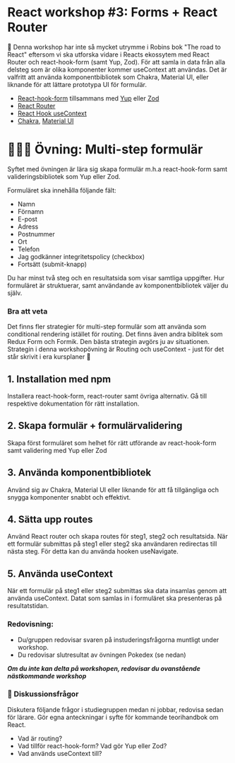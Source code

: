 
# React workshop #3: Forms + React Router 


👋 Denna workshop har inte så mycket utrymme i Robins bok "The road to React" eftersom vi ska utforska vidare i Reacts ekossytem med React Router och react-hook-form (samt Yup, Zod). För att samla in data från alla delsteg som är olika komponenter kommer useContext att användas. Det är valfritt att använda komponentbibliotek som Chakra, Material UI, eller liknande för att lättare prototypa UI för formulär.

* [React-hook-form](https://react-hook-form.com/) tillsammans med [Yup](https://www.npmjs.com/package/yup) eller [Zod](https://github.com/colinhacks/zod)
* [React Router](https://reactrouter.com/en/main)
* [React Hook useContext](https://beta.reactjs.org/reference/react/useContext)
* [Chakra](https://chakra-ui.com/), [Material UI](https://mui.com/)


# 👩🏽‍💻 Övning: Multi-step formulär

Syftet med övningen är lära sig skapa formulär m.h.a react-hook-form samt valideringsbibliotek som Yup eller Zod.  

Formuläret ska innehålla följande fält:

* Namn
* Förnamn
* E-post
* Adress
* Postnummer 
* Ort
* Telefon
* Jag godkänner integritetspolicy  (checkbox)
* Fortsätt (submit-knapp)

Du har minst två steg och en resultatsida som visar samtliga uppgifter. Hur formuläret är struktuerar, samt användande av komponentbibliotek väljer du själv. 

### Bra att veta
Det finns fler strategier för multi-step formulär som att använda som conditional rendering istället för routing. Det finns även andra biblitek som Redux Form och Formik. Den bästa strategin avgörs ju av situationen. Strategin i denna workshopövning är Routing och useContext - just för det står skrivit i era kursplaner 🥸


## 1. Installation med npm

Installera react-hook-form, react-router samt övriga alternativ. Gå till respektive dokumentation för rätt installation. 


## 2. Skapa formulär + formulärvalidering

Skapa först formuläret som helhet för rätt utförande av react-hook-form samt validering med Yup eller Zod

## 3. Använda komponentbibliotek

Använd sig av Chakra, Material UI eller liknande för att få tillgängliga och snygga komponenter snabbt och effektivt. 

## 4. Sätta upp routes

Använd React router och skapa routes för steg1, steg2 och resultatsida. När ett formulär submittas på steg1 eller steg2 ska användaren redirectas till nästa steg. För detta kan du använda hooken useNavigate.

## 5. Använda useContext 

När ett formulär på steg1 eller steg2 submittas ska data insamlas genom att använda useContext. Datat som samlas in i formuläret ska presenteras på resultatstidan.


### Redovisning:
* Du/gruppen redovisar svaren på instuderingsfrågorna muntligt under workshop. 
* Du redovisar slutresultat av övningen Pokedex (se nedan) 

***Om du inte kan delta på workshopen, redovisar du ovanstående nästkommande workshop***

### 💬 Diskussionsfrågor

Diskutera följande frågor i studiegruppen medan ni jobbar, redovisa sedan för lärare. Gör egna anteckningar i syfte för kommande teorihandbok om React.

* Vad är routing? 
* Vad tillför react-hook-form? Vad gör Yup eller Zod?
* Vad används useContext till?

